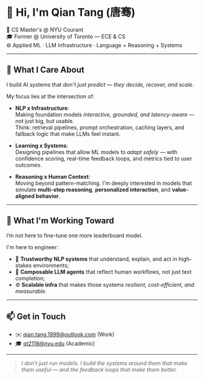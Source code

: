 # 👋 Hi, I'm Qian Tang (唐骞)

🧠 CS Master's @ NYU Courant  
🎓 Former @ University of Toronto — ECE & CS  
⚙️ Applied ML · LLM Infrastructure · Language + Reasoning + Systems

---

## 🧩 What I Care About

I build AI systems that *don’t just predict — they decide, recover, and scale*.

My focus lies at the intersection of:

- **NLP x Infrastructure**:  
  Making foundation models *interactive, grounded, and latency-aware* — not just big, but usable.  
  Think: retrieval pipelines, prompt orchestration, caching layers, and fallback logic that make LLMs feel instant.

- **Learning x Systems**:  
  Designing pipelines that allow ML models to *adapt safely* — with confidence scoring, real-time feedback loops, and metrics tied to user outcomes.

- **Reasoning x Human Context**:  
  Moving beyond pattern-matching. I'm deeply interested in models that simulate **multi-step reasoning**, **personalized interaction**, and **value-aligned behavior**.

---

## 🚧 What I'm Working Toward

I’m not here to fine-tune one more leaderboard model.

I'm here to engineer:

- 🧠 **Trustworthy NLP systems** that understand, explain, and act in high-stakes environments;  
- 🧩 **Composable LLM agents** that reflect human workflows, not just text completion;  
- ⚙️ **Scalable infra** that makes those systems *resilient, cost-efficient, and measurable*.

---

## 📫 Get in Touch

- ✉️ [qian.tang.1999@outlook.com](mailto:qian.tang.1999@outlook.com) (Work)  
- 🎓 [qt2118@nyu.edu](mailto:qt2118@nyu.edu) (Academic)

---

> *I don’t just run models. I build the systems around them that make them useful — and the feedback loops that make them better.*
